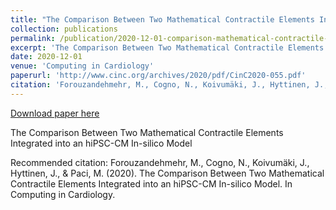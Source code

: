 ```yaml
---
title: "The Comparison Between Two Mathematical Contractile Elements Integrated into an hiPSC-CM In-silico Model"
collection: publications
permalink: /publication/2020-12-01-comparison-mathematical-contractile-elements
excerpt: 'The Comparison Between Two Mathematical Contractile Elements Integrated into an hiPSC-CM In-silico Model'
date: 2020-12-01
venue: 'Computing in Cardiology'
paperurl: 'http://www.cinc.org/archives/2020/pdf/CinC2020-055.pdf'
citation: 'Forouzandehmehr, M., Cogno, N., Koivumäki, J., Hyttinen, J., &amp; Paci, M. (2020). The Comparison Between Two Mathematical Contractile Elements Integrated into an hiPSC-CM In-silico Model. In Computing in Cardiology.'
---
```


<a href='http://www.cinc.org/archives/2020/pdf/CinC2020-055.pdf'>Download paper here</a>

The Comparison Between Two Mathematical Contractile Elements Integrated into an hiPSC-CM In-silico Model

Recommended citation: Forouzandehmehr, M., Cogno, N., Koivumäki, J., Hyttinen, J., & Paci, M. (2020). The Comparison Between Two Mathematical Contractile Elements Integrated into an hiPSC-CM In-silico Model. In Computing in Cardiology.